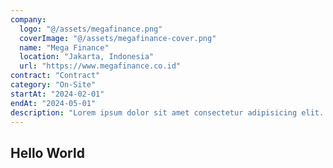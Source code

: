 ```yaml
---
company:
  logo: "@/assets/megafinance.png"
  coverImage: "@/assets/megafinance-cover.png"
  name: "Mega Finance"
  location: "Jakarta, Indonesia"
  url: "https://www.megafinance.co.id"
contract: "Contract"
category: "On-Site"
startAt: "2024-02-01"
endAt: "2024-05-01"
description: "Lorem ipsum dolor sit amet consectetur adipisicing elit. Magni accusantium iste"
---
```


## Hello World